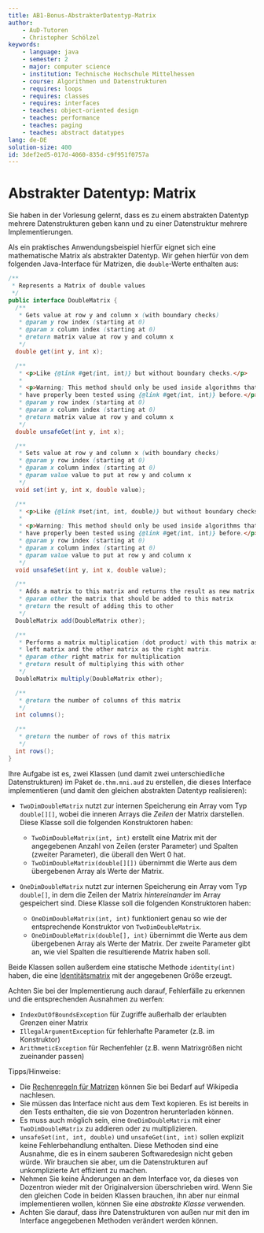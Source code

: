 ```yaml
---
title: AB1-Bonus-AbstrakterDatentyp-Matrix
author:
    - AuD-Tutoren
    - Christopher Schölzel
keywords:
    - language: java
    - semester: 2
    - major: computer science
    - institution: Technische Hochschule Mittelhessen
    - course: Algorithmen und Datenstrukturen
    - requires: loops
    - requires: classes
    - requires: interfaces
    - teaches: object-oriented design
    - teaches: performance
    - teaches: paging
    - teaches: abstract datatypes
lang: de-DE
solution-size: 400
id: 3def2ed5-017d-4060-835d-c9f951f0757a
---
```


# Abstrakter Datentyp: Matrix

Sie haben in der Vorlesung gelernt, dass es zu einem abstrakten Datentyp mehrere Datenstrukturen geben kann und zu einer Datenstruktur mehrere Implementierungen.

Als ein praktisches Anwendungsbeispiel hierfür eignet sich eine mathematische Matrix als abstrakter Datentyp.
Wir gehen hierfür von dem folgenden Java-Interface für Matrizen, die `double`-Werte enthalten aus:

```java
/**
 * Represents a Matrix of double values
 */
public interface DoubleMatrix {
  /**
   * Gets value at row y and column x (with boundary checks)
   * @param y row index (starting at 0)
   * @param x column index (starting at 0)
   * @return matrix value at row y and column x
   */
  double get(int y, int x);

  /**
   * <p>Like {@link #get(int, int)} but without boundary checks.</p>
   *
   * <p>Warning: This method should only be used inside algorithms that
   * have properly been tested using {@link #get(int, int)} before.</p>
   * @param y row index (starting at 0)
   * @param x column index (starting at 0)
   * @return matrix value at row y and column x
   */
  double unsafeGet(int y, int x);

  /**
   * Sets value at row y and column x (with boundary checks)
   * @param y row index (starting at 0)
   * @param x column index (starting at 0)
   * @param value value to put at row y and column x
   */
  void set(int y, int x, double value);

  /**
   * <p>Like {@link #set(int, int, double)} but without boundary checks.</p>
   *
   * <p>Warning: This method should only be used inside algorithms that
   * have properly been tested using {@link #get(int, int)} before.</p>
   * @param y row index (starting at 0)
   * @param x column index (starting at 0)
   * @param value value to put at row y and column x
   */
  void unsafeSet(int y, int x, double value);

  /**
   * Adds a matrix to this matrix and returns the result as new matrix
   * @param other the matrix that should be added to this matrix
   * @return the result of adding this to other
   */
  DoubleMatrix add(DoubleMatrix other);

  /**
   * Performs a matrix multiplication (dot product) with this matrix as the
   * left matrix and the other matrix as the right matrix.
   * @param other right matrix for multiplication
   * @return result of multiplying this with other
   */
  DoubleMatrix multiply(DoubleMatrix other);

  /**
   * @return the number of columns of this matrix
   */
  int columns();

  /**
   * @return the number of rows of this matrix
   */
  int rows();
}
```

Ihre Aufgabe ist es, zwei Klassen (und damit zwei unterschiedliche Datenstrukturen) im Paket `de.thm.mni.aud` zu erstellen, die dieses Interface implementieren (und damit den gleichen abstrakten Datentyp realisieren):

* `TwoDimDoubleMatrix` nutzt zur internen Speicherung ein Array vom Typ `double[][]`, wobei die inneren Arrays die *Zeilen* der Matrix darstellen.
    Diese Klasse soll die folgenden Konstruktoren haben:

  * `TwoDimDoubleMatrix(int, int)` erstellt eine Matrix mit der angegebenen Anzahl von Zeilen (erster Parameter) und Spalten (zweiter Parameter), die überall den Wert 0 hat.
  * `TwoDimDoubleMatrix(double[][])` übernimmt die Werte aus dem übergebenen Array als Werte der Matrix.
* `OneDimDoubleMatrix` nutzt zur internen Speicherung ein Array vom Typ `double[]`, in dem die Zeilen der Matrix *hintereinander* im Array gespeichert sind.
    Diese Klasse soll die folgenden Konstruktoren haben:
  * `OneDimDoubleMatrix(int, int)` funktioniert genau so wie der entsprechende Konstruktor von `TwoDimDoubleMatrix`.
  * `OneDimDoubleMatrix(double[], int)` übernimmt die Werte aus dem übergebenen Array als Werte der Matrix.
    Der zweite Parameter gibt an, wie viel Spalten die resultierende Matrix haben soll.

Beide Klassen sollen außerdem eine statische Methode `identity(int)` haben, die eine [Identitätsmatrix](https://en.wikipedia.org/wiki/Identity_matrix) mit der angegebenen Größe erzeugt.

Achten Sie bei der Implementierung auch darauf, Fehlerfälle zu erkennen und die entsprechenden Ausnahmen zu werfen:

* `IndexOutOfBoundsException` für Zugriffe außerhalb der erlaubten Grenzen einer Matrix
* `IllegalArgumentException` für fehlerhafte Parameter (z.B. im Konstruktor)
* `ArithmeticException` für Rechenfehler (z.B. wenn Matrixgrößen nicht zueinander passen)

Tipps/Hinweise:

* Die [Rechenregeln für Matrizen](https://en.wikipedia.org/wiki/Matrix_(mathematics)) können Sie bei Bedarf auf Wikipedia nachlesen.
* Sie müssen das Interface nicht aus dem Text kopieren.
    Es ist bereits in den Tests enthalten, die sie von Dozentron herunterladen können.
* Es muss auch möglich sein, eine `OneDimDoubleMatrix` mit einer `TwoDimDoubleMatrix` zu addieren oder zu multiplizieren.
* `unsafeSet(int, int, double)` und `unsafeGet(int, int)` sollen explizit keine Fehlerbehandlung enthalten.
    Diese Methoden sind eine Ausnahme, die es in einem sauberen Softwaredesign nicht geben würde.
    Wir brauchen sie aber, um die Datenstrukturen auf unkomplizierte Art effizient zu machen.
* Nehmen Sie keine Änderungen an dem Interface vor, da dieses von Dozentron wieder mit der Originalversion überschrieben wird.
    Wenn Sie den gleichen Code in beiden Klassen brauchen, ihn aber nur einmal implementieren wollen, können Sie eine *abstrakte Klasse* verwenden.
* Achten Sie darauf, dass ihre Datenstrukturen von außen nur mit den im Interface angegebenen Methoden verändert werden können.
